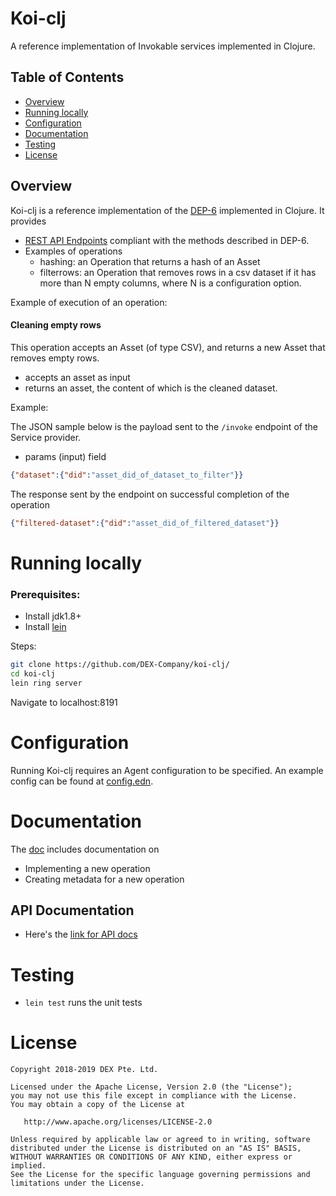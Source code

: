 # Koi-clj 

A reference implementation of Invokable services implemented in Clojure. 


## Table of Contents

* [Overview](#overview)
* [Running locally](#running-locally)
* [Configuration](#configuration)
* [Documentation](#documentation)
* [Testing](#testing)
* [License](#license)

## Overview

Koi-clj is a reference implementation of the [DEP-6](https://github.com/DEX-Company/DEPs/tree/master/6) implemented in Clojure. 
It provides 

- [REST API Endpoints](https://github.com/DEX-Company/DEPs/tree/master/6#methods) compliant with the methods described in DEP-6.
- Examples of operations
  - hashing: an Operation that returns a hash of an Asset
  - filterrows: an Operation that removes rows in a csv dataset if it has more than N empty columns, where N is a configuration option.

Example of execution of an operation:

  
#### Cleaning empty rows

This operation accepts an Asset (of type CSV), and returns a new Asset that removes empty rows.

  - accepts an asset as input
  - returns an asset, the content of which is the cleaned dataset.
  
Example:

The JSON sample below is the payload sent to the `/invoke` endpoint of the Service provider.

- params (input) field
```json
{"dataset":{"did":"asset_did_of_dataset_to_filter"}}
```

The response sent by the endpoint on successful completion of the operation
 
```json
{"filtered-dataset":{"did":"asset_did_of_filtered_dataset"}}
```

  
# Running locally

### Prerequisites:

- Install jdk1.8+
- Install [lein](https://leiningen.org)
 
Steps:

``` bash 
git clone https://github.com/DEX-Company/koi-clj/
cd koi-clj
lein ring server
```

Navigate to localhost:8191

# Configuration

Running Koi-clj requires an Agent configuration to be specified. An example config can be found at [config.edn](https://github.com/DEX-Company/koi-clj/blob/develop/resources/config.edn). 

# Documentation 

The [doc](https://github.com/DEX-Company/koi-clj/tree/develop/doc) includes documentation on

- Implementing a new operation
- Creating metadata for a new operation

## API Documentation

- Here's the [link for API docs](https://dex-company.github.io/koi-clj/)

# Testing

- `lein test` runs the unit tests

# License

```
Copyright 2018-2019 DEX Pte. Ltd.

Licensed under the Apache License, Version 2.0 (the "License");
you may not use this file except in compliance with the License.
You may obtain a copy of the License at

   http://www.apache.org/licenses/LICENSE-2.0

Unless required by applicable law or agreed to in writing, software
distributed under the License is distributed on an "AS IS" BASIS,
WITHOUT WARRANTIES OR CONDITIONS OF ANY KIND, either express or implied.
See the License for the specific language governing permissions and
limitations under the License.
```
